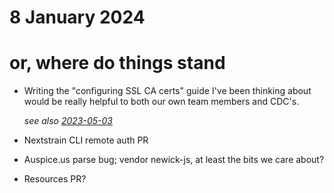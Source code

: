 # 8 January 2024
# or, where do things stand

- Writing the "configuring SSL CA certs" guide I've been thinking about would
  be really helpful to both our own team members and CDC's.

  _see also [2023-05-03](2023-05-03.md)_

- Nextstrain CLI remote auth PR

- Auspice.us parse bug; vendor newick-js, at least the bits we care about?
- Resources PR?
